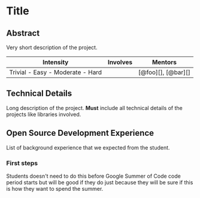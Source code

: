 # Title

## Abstract

Very short description of the project.

| **Intensity** | **Involves**  | **Mentors** |
| ------------- | --------------|------------ |
| Trivial - Easy - Moderate - Hard | | [@foo][], [@bar][] |

## Technical Details

Long description of the project.
**Must** include all technical details of the projects like libraries involved.

## Open Source Development Experience

List of background experience that we expected from the student.

### First steps

Students doesn't need to do this before Google Summer of Code code period starts
but will be good if they do just because they will be sure if this is how they
want to spend the summer.
